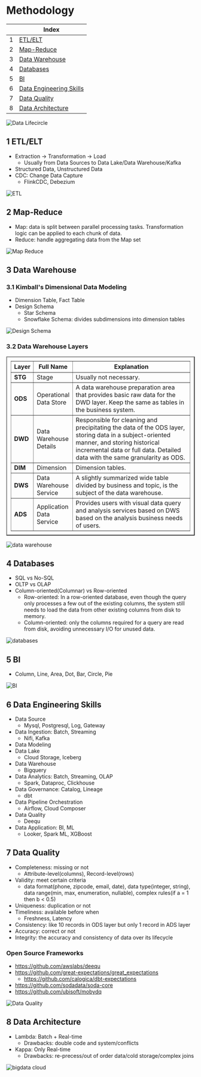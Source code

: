 # Methodology

| |Index|
|---|---|
|1|[ETL/ELT](#etl)|
|2|[Map-Reduce](#mr)|
|3|[Data Warehouse](#dw)|
|4|[Databases](#db)|
|5|[BI](#bi)|
|6|[Data Engineering Skills](#de)|
|7|[Data Quality](#quality)|
|8|[Data Architecture](#architecture)|

![Data Lifecircle](https://github.com/barneywill/bigdata_demo/blob/main/imgs/data_lifecircle.jpg)

## <a id='etl'></a>1 ETL/ELT
- Extraction -> Transformation -> Load
  - Usually from Data Sources to Data Lake/Data Warehouse/Kafka
- Structured Data, Unstructured Data
- CDC: Change Data Capture
  - FlinkCDC, Debezium

![ETL](https://github.com/barneywill/bigdata_demo/blob/main/imgs/etl.jpg)

## <a id='mr'></a>2 Map-Reduce
- Map: data is split between parallel processing tasks. Transformation logic can be applied to each chunk of data.
- Reduce: handle aggregating data from the Map set

![Map Reduce](https://github.com/barneywill/bigdata_demo/blob/main/imgs/mr.jpg)

## <a id='dw'></a>3 Data Warehouse

### 3.1 Kimball's Dimensional Data Modeling
- Dimension Table, Fact Table
- Design Schema
  - Star Schema
  - Snowflake Schema: divides subdimensions into dimension tables

![Design Schema](https://github.com/barneywill/bigdata_demo/blob/main/imgs/design_schema.jpg)

### 3.2 Data Warehouse Layers

<table border="2" style="width:100%; padding: 10px;">
    <tr style="height:30px;"><th style="width:5%;text-align: center;">Layer</th><th style="width:20%;text-align: center;">Full Name</th><th style="text-align: center;">Explanation</th></tr>
    <tr><td style="font-weight:bold;">STG</td><td>Stage</td><td>Usually not necessary.</td></tr>
    <tr><td style="font-weight:bold;">ODS</td><td>Operational Data Store</td><td>A data warehouse preparation area that provides basic raw data for the DWD layer. Keep the same as tables in the business system.</td></tr>
    <tr><td style="font-weight:bold;">DWD</td><td>Data Warehouse Details</td><td>Responsible for cleaning and precipitating the data of the ODS layer, storing data in a subject-oriented manner, and storing historical incremental data or full data. Detailed data with the same granularity as ODS.</td></tr>
    <tr><td style="font-weight:bold;">DIM</td><td>Dimension</td><td>Dimension tables.</td></tr>
    <tr><td style="font-weight:bold;">DWS</td><td>Data Warehouse Service</td><td>A slightly summarized wide table divided by business and topic, is the subject of the data warehouse.</td></tr>
    <tr><td style="font-weight:bold;">ADS</td><td>Application Data Service</td><td>Provides users with visual data query and analysis services based on DWS based on the analysis business needs of users. </td></tr>
</table>

![data warehouse](https://github.com/barneywill/bigdata_demo/blob/main/imgs/data_warehouse.jpeg)

## <a id='db'></a>4 Databases
- SQL vs No-SQL
- OLTP vs OLAP
- Column-oriented(Columnar) vs Row-oriented
  - Row-oriented: In a row-oriented database, even though the query only processes a few out of the existing columns, the system still needs to load the data from other existing columns from disk to memory. 
  - Column-oriented: only the columns required for a query are read from disk, avoiding unnecessary I/O for unused data.

![databases](https://github.com/barneywill/bigdata_demo/blob/main/imgs/databases.jpeg)

## <a id='bi'></a>5 BI
- Column, Line, Area, Dot, Bar, Circle, Pie

![BI](https://github.com/barneywill/bigdata_demo/blob/main/imgs/bi_charts.jpeg)

## <a id='de'></a>6 Data Engineering Skills
- Data Source
  - Mysql, Postgresql, Log, Gateway
- Data Ingestion: Batch, Streaming
  - Nifi, Kafka
- Data Modeling
- Data Lake
  - Cloud Storage, Iceberg
- Data Warehouse
  - Bigquery
- Data Analytics: Batch, Streaming, OLAP
  - Spark, Dataproc, Clickhouse
- Data Governance: Catalog, Lineage
  - dbt
- Data Pipeline Orchestration
  - Airflow, Cloud Composer
- Data Quality
  - Deequ
- Data Application: BI, ML
  - Looker, Spark ML, XGBoost

## <a id='quality'></a> 7 Data Quality
- Completeness: missing or not
  - Attribute-level(columns), Record-level(rows)
- Validity: meet certain criteria
  - data format(phone, zipcode, email, date), data type(integer, string), data range(min, max, enumeration, nullable), complex rules(if a = 1 then b < 0.5)
- Uniqueness: duplication or not
- Timeliness: available before when
  - Freshness, Latency
- Consistency: like 10 records in ODS layer but only 1 record in ADS layer
- Accuracy: correct or not
- Integrity: the accuracy and consistency of data over its lifecycle

### Open Source Frameworks
- https://github.com/awslabs/deequ
- https://github.com/great-expectations/great_expectations
  - https://github.com/calogica/dbt-expectations
- https://github.com/sodadata/soda-core
- https://github.com/ubisoft/mobydq
  
![Data Quality](https://github.com/barneywill/bigdata_demo/blob/main/imgs/data_quality.jpg)

## <a id='architecture'></a> 8 Data Architecture
- Lambda: Batch + Real-time
  - Drawbacks: double code and system/conflicts
- Kappa: Only Real-time
  - Drawbacks: re-precess/out of order data/cold storage/complex joins

![bigdata cloud](https://github.com/barneywill/bigdata_demo/blob/main/imgs/bigdata_cloud.jpg)

